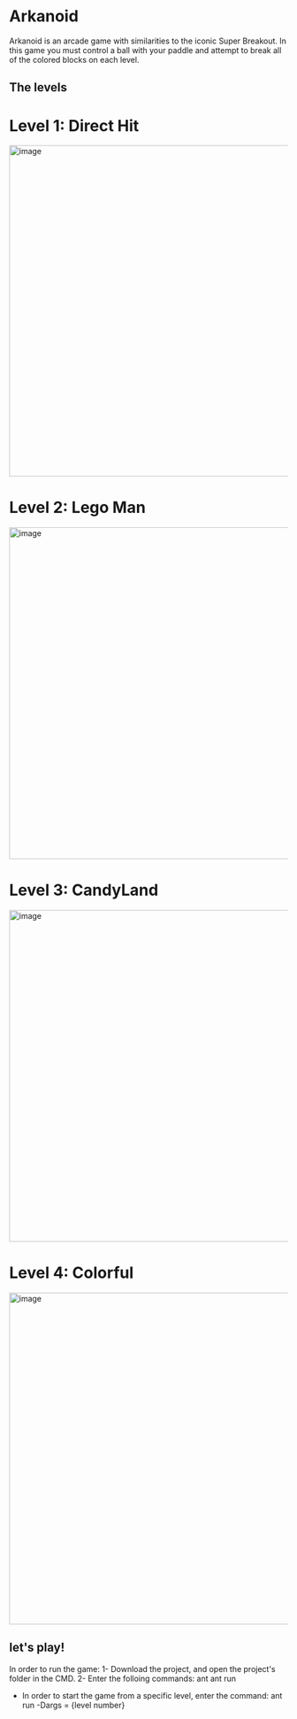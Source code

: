 # Arkanoid

Arkanoid is an arcade game with similarities to the iconic Super Breakout.
In this game you must control a ball with your paddle and attempt to break all of the colored blocks on each level.

## The levels

# Level 1: Direct Hit
<img width="598" alt="image" src="https://user-images.githubusercontent.com/92527489/191509692-fe305b60-ad5f-4df5-a1c7-d812d3a616ef.png">


# Level 2: Lego Man
<img width="599" alt="image" src="https://user-images.githubusercontent.com/92527489/191509357-2320a830-2a5e-443c-a8e1-231367ce4d56.png">


# Level 3: CandyLand
<img width="599" alt="image" src="https://user-images.githubusercontent.com/92527489/191508912-bdfe4cda-bb36-42f2-a716-c19ce1830c4f.png">


# Level 4: Colorful
<img width="599" alt="image" src="https://user-images.githubusercontent.com/92527489/191509173-59971c1e-5c09-40cd-aefa-981500ca2452.png">


## let's play!

In order to run the game:
1- Download the project, and open the project's folder in the CMD.
2- Enter the folloing commands:
ant
ant run

* In order to start the game from a specific level, enter the command:
ant run -Dargs = {level number}
